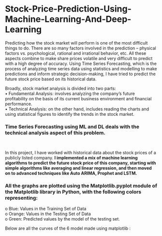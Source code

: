 # Stock-Price-Prediction-Using-Machine-Learning-And-Deep-Learning
Predicting how the stock market will perform is one of the most difficult things to do. There are so many factors involved in the prediction – physical factors vs. psychological, rational and irrational behavior, etc. All these aspects combine to make share prices volatile and very difficult to predict with a high degree of accuracy.  Using Time Series Forecasting, which is the process of analyzing time series data using statistics and modelling to make predictions and inform strategic decision-making, I have tried to predict the future stock price based on its historical data.

Broadly, stock market analysis is divided into two parts: <br>
•	Fundamental Analysis:  involves analyzing the company’s future profitability on the basis of its current business environment and financial performance.<br>
•	Technical Analysis: on the other hand, includes reading the charts and using statistical figures to identify the trends in the stock market.
 <br>
 
 ### <b>Time Series Forecasting using ML and DL </b>deals with the technical analysis aspect of this problem.
 <br>
 
In this project, I have worked with historical data about the stock prices of a publicly listed company. <b>I implemented a mix of machine learning algorithms to predict the future stock price of this company, starting with simple algorithms like averaging and linear regression, and then moved on to advanced techniques like Auto ARIMA, Prophet and LSTM. </b>

### All the graphs are plotted using the Matplotlib.pyplot module of the Matplotlib library in Python, with the following colors representing:<br>
o	Blue: Values in the Training Set of Data<br>
o	Orange: Values in the Testing Set of Data<br>
o	Green: Predicted values by the model of the testing set.<br>

Below are all the curves of the 6 model made using matplotlib :  <br>


